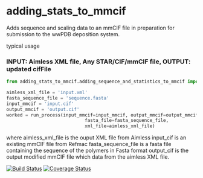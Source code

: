 # adding_stats_to_mmcif

Adds sequence and scaling data to an mmCIF file in preparation for submission to the wwPDB deposition system.

typical usage

### INPUT: Aimless XML file, Any STAR/CIF/mmCIF file, OUTPUT: updated cifFile
```python
from adding_stats_to_mmcif.adding_sequence_and_statistics_to_mmcif import run_process

aimless_xml_file = 'input.xml'
fasta_sequence_file = 'sequence.fasta'
input_mmcif = 'input.cif'
output_mmcif = 'output.cif'
worked = run_process(input_mmcif=input_mmcif, output_mmcif=output_mmcif,
                             fasta_file=fasta_sequence_file,
                             xml_file=aimless_xml_file)
```
where
aimless_xml_file is the ouput XML file from Aimless
input_cif is an existing mmCIF file from Refmac
fasta_sequence_file is a fasta file containing the sequence of the polymers in Fasta format
output_cif is the output modified mmCIF file which data from the aimless XML file.

[![Build Status](https://travis-ci.org/berrisfordjohn/adding_stats_to_mmcif.svg?branch=master)](https://travis-ci.org/berrisfordjohn/adding_stats_to_mmcif)
[![Coverage Status](https://coveralls.io/repos/github/berrisfordjohn/adding_stats_to_mmcif/badge.svg?branch=master)](https://coveralls.io/github/berrisfordjohn/adding_stats_to_mmcif?branch=master)